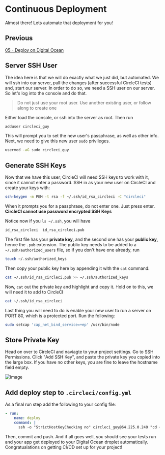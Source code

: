 # Continuous Deployment

Almost there! Lets automate that deployment for you!

## Previous

[05 - Deploy on Digital Ocean](https://github.com/full-stack-hackers/cicd-guide/blob/05-deploy/GUIDE.md)

## Server SSH User

The idea here is that we will do exactly what we just did, but automated. We will ssh into our server, pull the changes (after successful CircleCI tests) and, start our server. In order to do so, we need a SSH user on our server. So let's log into the console and do that.

> Do not just use your root user. Use another existing user, or follow along to create one

Either load the console, or ssh into the server as root. Then run

```bash
adduser circleci_guy
```

This will prompt you to set the new user's passphrase, as well as other info. Next, we need to give this new user `sudo` privileges. 

```bash
usermod -aG sudo circleci_guy
```

## Generate SSH Keys

Now that we have this user, CircleCI will need SSH keys to work with it, since it cannot enter a password. SSH in as your new user on CircleCI and create your keys with:

```bash
ssh-keygen -m PEM -t rsa -f ~/.ssh/id_rsa_circleci -C "circleci"
```

When it prompts you for a passphrase, do not enter one. Just press enter. **CircleCI cannot use password encrypted SSH Keys**

Notice now if you `ls ~/.ssh`, you will have

```bash
id_rsa_circleci  id_rsa_circleci.pub
```

The first file has your **private key**, and the second one has your **public key**, hence the `.pub` extension. The public key needs to be added to a `~/.ssh/authorized_users` file, so if you don't have one already, run

```bash
touch ~/.ssh/authorized_keys
```

Then copy your public key here by appending it with the `cat` command.

```bash
cat ~/.ssh/id_rsa_circleci.pub >> ~/.ssh/authorized_keys
```

Now, `cat` out the private key and highlight and copy it. Hold on to this, we will need it to add to CircleCI

```bash
cat ~/.ssh/id_rsa_circleci
```

Last thing you will need to do is enable your new user to run a server on PORT 80, which is a protected port. Run the following:

```bash
sudo setcap 'cap_net_bind_service=+ep' /usr/bin/node
```

## Store Private Key 

Head on over to CircleCI and naviagte to your project settings. Go to SSH Permissions. Click "Add SSH Key", and paste the private key you copied into the large box. If you have no other keys, you are fine to leave the hostname field empty.

![image](https://user-images.githubusercontent.com/31779571/70587331-aa561000-1b97-11ea-8ae0-266bd6a810d6.png)

## Add deploy step to `.circleci/config.yml`

As a final run step add the following to your config file:

```yaml
- run:
    name: deploy
    command: |
      ssh -o "StrictHostKeyChecking no" circleci_guy@64.225.0.240 "cd ~/app/node-server; git pull; npm i; npm start"
```

Then, commit and push. And if all goes well, you should see your tests run and your app get deployed to your Digital Ocean droplet automatically. Congratualations on getting CI/CD set up for your project!